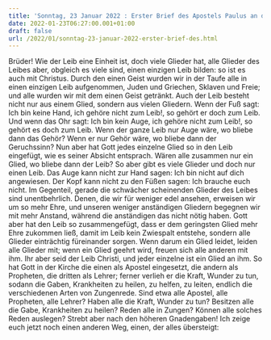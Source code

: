 ```yaml
---
title: 'Sonntag, 23 Januar 2022 : Erster Brief des Apostels Paulus an die Korinther 12,12-31a.'
date: 2022-01-23T06:27:00.001+01:00
draft: false
url: /2022/01/sonntag-23-januar-2022-erster-brief-des.html
---
```


Brüder! Wie der Leib eine Einheit ist, doch viele Glieder hat, alle Glieder des Leibes aber, obgleich es viele sind, einen einzigen Leib bilden: so ist es auch mit Christus. Durch den einen Geist wurden wir in der Taufe alle in einen einzigen Leib aufgenommen, Juden und Griechen, Sklaven und Freie; und alle wurden wir mit dem einen Geist getränkt. Auch der Leib besteht nicht nur aus einem Glied, sondern aus vielen Gliedern. Wenn der Fuß sagt: Ich bin keine Hand, ich gehöre nicht zum Leib!, so gehört er doch zum Leib. Und wenn das Ohr sagt: Ich bin kein Auge, ich gehöre nicht zum Leib!, so gehört es doch zum Leib. Wenn der ganze Leib nur Auge wäre, wo bliebe dann das Gehör? Wenn er nur Gehör wäre, wo bliebe dann der Geruchssinn? Nun aber hat Gott jedes einzelne Glied so in den Leib eingefügt, wie es seiner Absicht entsprach. Wären alle zusammen nur ein Glied, wo bliebe dann der Leib? So aber gibt es viele Glieder und doch nur einen Leib. Das Auge kann nicht zur Hand sagen: Ich bin nicht auf dich angewiesen. Der Kopf kann nicht zu den Füßen sagen: Ich brauche euch nicht. Im Gegenteil, gerade die schwächer scheinenden Glieder des Leibes sind unentbehrlich. Denen, die wir für weniger edel ansehen, erweisen wir um so mehr Ehre, und unseren weniger anständigen Gliedern begegnen wir mit mehr Anstand, während die anständigen das nicht nötig haben. Gott aber hat den Leib so zusammengefügt, dass er dem geringsten Glied mehr Ehre zukommen ließ, damit im Leib kein Zwiespalt entstehe, sondern alle Glieder einträchtig füreinander sorgen. Wenn darum ein Glied leidet, leiden alle Glieder mit; wenn ein Glied geehrt wird, freuen sich alle anderen mit ihm. Ihr aber seid der Leib Christi, und jeder einzelne ist ein Glied an ihm. So hat Gott in der Kirche die einen als Apostel eingesetzt, die andern als Propheten, die dritten als Lehrer; ferner verlieh er die Kraft, Wunder zu tun, sodann die Gaben, Krankheiten zu heilen, zu helfen, zu leiten, endlich die verschiedenen Arten von Zungenrede. Sind etwa alle Apostel, alle Propheten, alle Lehrer? Haben alle die Kraft, Wunder zu tun? Besitzen alle die Gabe, Krankheiten zu heilen? Reden alle in Zungen? Können alle solches Reden auslegen? Strebt aber nach den höheren Gnadengaben! Ich zeige euch jetzt noch einen anderen Weg, einen, der alles übersteigt: